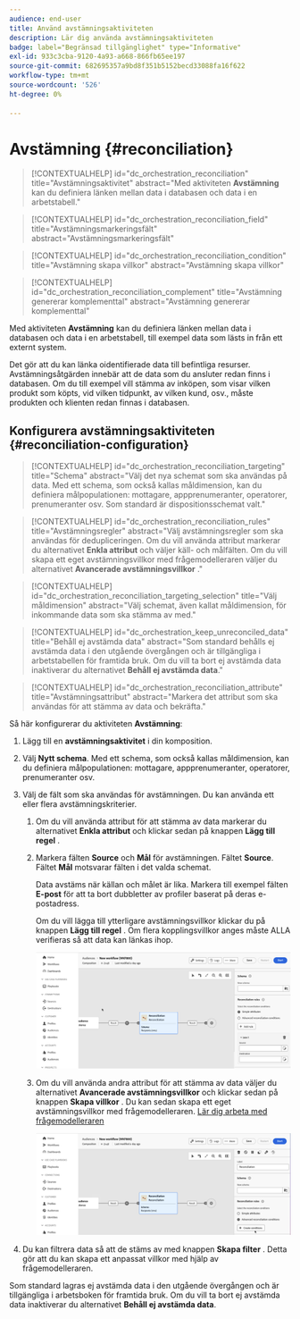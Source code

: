 ```yaml
---
audience: end-user
title: Använd avstämningsaktiviteten
description: Lär dig använda avstämningsaktiviteten
badge: label="Begränsad tillgänglighet" type="Informative"
exl-id: 933c3cba-9120-4a93-a668-866fb65ee197
source-git-commit: 682695357a9bd8f351b5152becd33088fa16f622
workflow-type: tm+mt
source-wordcount: '526'
ht-degree: 0%

---
```


# Avstämning {#reconciliation}

>[!CONTEXTUALHELP]
>id="dc_orchestration_reconciliation"
>title="Avstämningsaktivitet"
>abstract="Med aktiviteten **Avstämning** kan du definiera länken mellan data i databasen och data i en arbetstabell."

>[!CONTEXTUALHELP]
>id="dc_orchestration_reconciliation_field"
>title="Avstämningsmarkeringsfält"
>abstract="Avstämningsmarkeringsfält"

>[!CONTEXTUALHELP]
>id="dc_orchestration_reconciliation_condition"
>title="Avstämning skapa villkor"
>abstract="Avstämning skapa villkor"

>[!CONTEXTUALHELP]
>id="dc_orchestration_reconciliation_complement"
>title="Avstämning genererar komplementtal"
>abstract="Avstämning genererar komplementtal"

Med aktiviteten **Avstämning** kan du definiera länken mellan data i databasen och data i en arbetstabell, till exempel data som lästs in från ett externt system.

<!--For example, the **Reconciliation** activity can be placed after a **Load file** activity to import non-standard data into the database. In this case, the **Reconciliation** activity lets you define the link between the data in the Adobe Campaign database and the data in the work table.-->

Det gör att du kan länka oidentifierade data till befintliga resurser. Avstämningsåtgärden innebär att de data som du ansluter redan finns i databasen. Om du till exempel vill stämma av inköpen, som visar vilken produkt som köpts, vid vilken tidpunkt, av vilken kund, osv., måste produkten och klienten redan finnas i databasen.

## Konfigurera avstämningsaktiviteten {#reconciliation-configuration}

>[!CONTEXTUALHELP]
>id="dc_orchestration_reconciliation_targeting"
>title="Schema"
>abstract="Välj det nya schemat som ska användas på data. Med ett schema, som också kallas måldimension, kan du definiera målpopulationen: mottagare, appprenumeranter, operatorer, prenumeranter osv. Som standard är dispositionsschemat valt."

>[!CONTEXTUALHELP]
>id="dc_orchestration_reconciliation_rules"
>title="Avstämningsregler"
>abstract="Välj avstämningsregler som ska användas för dedupliceringen. Om du vill använda attribut markerar du alternativet **Enkla attribut** och väljer käll- och målfälten. Om du vill skapa ett eget avstämningsvillkor med frågemodelleraren väljer du alternativet **Avancerade avstämningsvillkor** ."

>[!CONTEXTUALHELP]
>id="dc_orchestration_reconciliation_targeting_selection"
>title="Välj måldimension"
>abstract="Välj schemat, även kallat måldimension, för inkommande data som ska stämma av med."

>[!CONTEXTUALHELP]
>id="dc_orchestration_keep_unreconciled_data"
>title="Behåll ej avstämda data"
>abstract="Som standard behålls ej avstämda data i den utgående övergången och är tillgängliga i arbetstabellen för framtida bruk. Om du vill ta bort ej avstämda data inaktiverar du alternativet **Behåll ej avstämda data**."

>[!CONTEXTUALHELP]
>id="dc_orchestration_reconciliation_attribute"
>title="Avstämningsattribut"
>abstract="Markera det attribut som ska användas för att stämma av data och bekräfta."

Så här konfigurerar du aktiviteten **Avstämning**:

1. Lägg till en **avstämningsaktivitet** i din komposition.

1. Välj **Nytt schema**. Med ett schema, som också kallas måldimension, kan du definiera målpopulationen: mottagare, appprenumeranter, operatorer, prenumeranter osv.

1. Välj de fält som ska användas för avstämningen. Du kan använda ett eller flera avstämningskriterier.

   1. Om du vill använda attribut för att stämma av data markerar du alternativet **Enkla attribut** och klickar sedan på knappen **Lägg till regel** .
   1. Markera fälten **Source** och **Mål** för avstämningen. Fältet **Source**. Fältet **Mål** motsvarar fälten i det valda schemat.

      Data avstäms när källan och målet är lika. Markera till exempel fälten **E-post** för att ta bort dubbletter av profiler baserat på deras e-postadress.

      Om du vill lägga till ytterligare avstämningsvillkor klickar du på knappen **Lägg till regel** . Om flera kopplingsvillkor anges måste ALLA verifieras så att data kan länkas ihop.

      ![](../assets/reconciliation-rules.png)

   1. Om du vill använda andra attribut för att stämma av data väljer du alternativet **Avancerade avstämningsvillkor** och klickar sedan på knappen **Skapa villkor** . Du kan sedan skapa ett eget avstämningsvillkor med frågemodelleraren. [Lär dig arbeta med frågemodelleraren](../../query/query-modeler-overview.md)

      ![](../assets/reconciliation-advanced.png)

1. Du kan filtrera data så att de stäms av med knappen **Skapa filter** . Detta gör att du kan skapa ett anpassat villkor med hjälp av frågemodelleraren.

Som standard lagras ej avstämda data i den utgående övergången och är tillgängliga i arbetsboken för framtida bruk. Om du vill ta bort ej avstämda data inaktiverar du alternativet **Behåll ej avstämda data**.

<!--
## Example {#reconciliation-example}

The following example demonstrates a workflow that creates an audience of profiles directly from an imported file containing new clients. It is made up of the following activities:

The workflow is designed as follows:

![](../assets/workflow-reconciliation-sample-1.0.png)

 
It is built with the following activities:

* A [Load file](load-file.md) activity uploads a file containing profiles data that were extracted from an external tool.

    For example:

    ```
    lastname;firstname;email;birthdate;
    JACKMAN;Megan;megan.jackman@testmail.com;07/08/1975;
    PHILLIPS;Edward;phillips@testmail.com;09/03/1986;
    WEAVER;Justin;justin_w@testmail.com;11/15/1990;
    MARTIN;Babe;babeth_martin@testmail.net;11/25/1964;
    REESE;Richard;rreese@testmail.com;02/08/1987;
    ```

* A **Reconciliation** activity which identifies the incoming data as profiles, by using the **email** and **Date of birth** fields as reconciliation criteria.

    ![](../assets/workflow-reconciliation-sample-1.1.png)

* A [Save audience](save-audience.md) activity to create a new audience based on these updates. You can also replace the **Save audience** activity by an **End** activity if no specific audience needs to be created or updated. Recipient profiles are updated in any case when you run the workflow.


## Compatibility {#reconciliation-compat}

The **Reconciliation** activity does not exist in the Client console. All **Enrichments** activities created in the Client console with the reconciliation options enabled are displayed as **Reconciliation** activities in Campaign Web user interface.
-->
